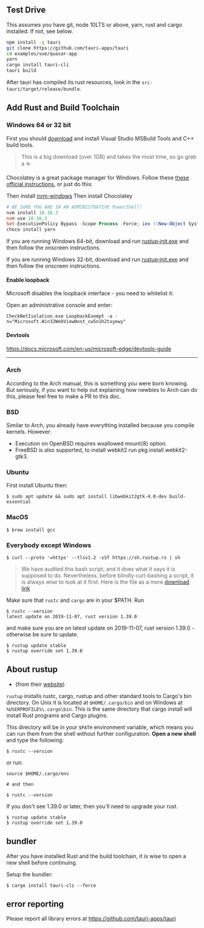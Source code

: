 ## Test Drive
This assumes you have git, node 10LTS or above, yarn, rust and cargo installed. If not, see below.

```bash
npm install -g tauri
git clone https://github.com/tauri-apps/tauri
cd examples/vue/quasar-app
yarn
cargo install tauri-cli
tauri build
```

After tauri has compiled its rust resources, look in the `src-tauri/target/release/bundle`.

## Add Rust and Build Toolchain
### Windows 64 or 32 bit

First you should [download](https://aka.ms/buildtools) and install Visual Studio MSBuild Tools and C++ build tools.

> This is a big download (over 1GB) and takes the most time, so go grab a :coffee:

Chocolatey is a great package manager for Windows. Follow these [these official instructions](https://chocolatey.org/install), or just do this:

Then install [nvm-windows](https://github.com/coreybutler/nvm-windows)
Then install Chocolatey

```powershell
# BE SURE YOU ARE IN AN ADMINISTRATIVE PowerShell!
nvm install 10.16.3
nvm use 10.16.3
Set-ExecutionPolicy Bypass -Scope Process -Force; iex ((New-Object System.Net.WebClient).DownloadString('https://chocolatey.org/install.ps1'))
choco install yarn
```
If you are running Windows 64-bit, download and run [rustup‑init.exe](https://win.rustup.rs/x86_64) and then follow the onscreen instructions.

If you are running Windows 32-bit, download and run [rustup‑init.exe](https://win.rustup.rs/i686) and then follow the onscreen instructions.

#### Enable loopback
Microsoft disables the loopback interface - you need to whitelist it:

Open an administrative console and enter:
```
CheckNetIsolation.exe LoopbackExempt -a -n="Microsoft.Win32WebViewHost_cw5n1h2txyewy"
```

#### Devtools
https://docs.microsoft.com/en-us/microsoft-edge/devtools-guide

<hr>

### Arch
According to the Arch manual, this is something you were born knowing. But seriously, if you want to help out
explaining how newbies to Arch can do this, please feel free to make a PR to this doc.

### BSD
Similar to Arch, you already have everything installed because you compile kernels. However:
- Execution on OpenBSD requires wxallowed mount(8) option.
- FreeBSD is also supported, to install webkit2 run pkg install webkit2-gtk3.

### Ubuntu
First install Ubuntu then:

    $ sudo apt update && sudo apt install libwebkit2gtk-4.0-dev build-essential

### MacOS
    $ brew install gcc

### Everybody except Windows

    $ curl --proto '=https' --tlsv1.2 -sSf https://sh.rustup.rs | sh

> We have audited this bash script, and it does what it says it is supposed to do. Nevertheless, before blindly curl-bashing a script, it is always wise to look at it first. Here is the file as a mere [download link](https://sh.rustup.rs)

Make sure that `rustc` and `cargo` are in your $PATH. Run

    $ rustc --version
    latest update on 2019-11-07, rust version 1.39.0

and make sure you are on latest update on 2019-11-07, rust version 1.39.0 - otherwise be sure to update.

    $ rustup update stable
    $ rustup override set 1.39.0


## About rustup
- (from their [website](https://rustup.rs))

`rustup` installs rustc, cargo, rustup and other standard tools to Cargo's bin directory. On Unix it is located at `$HOME/.cargo/bin` and on Windows at `%USERPROFILE%\.cargo\bin`. This is the same directory that cargo install will install Rust programs and Cargo plugins.

This directory will be in your `$PATH` environment variable, which means you can run them from the shell without further configuration. **Open a new shell** and type the following:

    $ rustc --version

or run:

    source $HOME/.cargo/env

    # and then

    $ rustc --version

If you don't see 1.39.0 or later, then you'll need to upgrade your rust.

    $ rustup update stable
    $ rustup override set 1.39.0

## bundler
After you have installed Rust and the build toolchain, it is wise to open a new shell before continuing.

Setup the bundler:

    $ cargo install tauri-cli --force


## error reporting
Please report all library errors at https://github.com/tauri-apps/tauri
